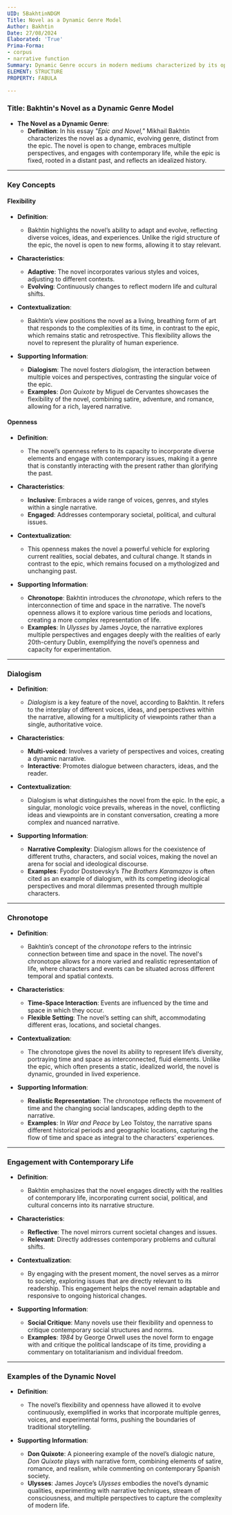 ```yaml
---
UID: 5BakhtinNDGM
Title: Novel as a Dynamic Genre Model
Author: Bakhtin
Date: 27/08/2024
Elaborated: 'True'
Prima-Forma:
- corpus
- narrative function
Summary: Dynamic Genre occurs in modern mediums characterized by its openness to change, diversity of voices, and capacity to engage with contemporary life.
ELEMENT: STRUCTURE
PROPERTY: FABULA

---
```


### Title: **Bakhtin's Novel as a Dynamic Genre Model**

- **The Novel as a Dynamic Genre**:
  - **Definition**: In his essay *"Epic and Novel,"* Mikhail Bakhtin characterizes the novel as a dynamic, evolving genre, distinct from the epic. The novel is open to change, embraces multiple perspectives, and engages with contemporary life, while the epic is fixed, rooted in a distant past, and reflects an idealized history.

---

### **Key Concepts**

#### **Flexibility**

- **Definition**: 
  - Bakhtin highlights the novel’s ability to adapt and evolve, reflecting diverse voices, ideas, and experiences. Unlike the rigid structure of the epic, the novel is open to new forms, allowing it to stay relevant.

- **Characteristics**:
  - **Adaptive**: The novel incorporates various styles and voices, adjusting to different contexts.
  - **Evolving**: Continuously changes to reflect modern life and cultural shifts.
  
- **Contextualization**: 
  - Bakhtin’s view positions the novel as a living, breathing form of art that responds to the complexities of its time, in contrast to the epic, which remains static and retrospective. This flexibility allows the novel to represent the plurality of human experience.

- **Supporting Information**:
  - **Dialogism**: The novel fosters *dialogism,* the interaction between multiple voices and perspectives, contrasting the singular voice of the epic.
  - **Examples**: *Don Quixote* by Miguel de Cervantes showcases the flexibility of the novel, combining satire, adventure, and romance, allowing for a rich, layered narrative.

#### **Openness**

- **Definition**: 
  - The novel’s openness refers to its capacity to incorporate diverse elements and engage with contemporary issues, making it a genre that is constantly interacting with the present rather than glorifying the past.

- **Characteristics**:
  - **Inclusive**: Embraces a wide range of voices, genres, and styles within a single narrative.
  - **Engaged**: Addresses contemporary societal, political, and cultural issues.
  
- **Contextualization**: 
  - This openness makes the novel a powerful vehicle for exploring current realities, social debates, and cultural change. It stands in contrast to the epic, which remains focused on a mythologized and unchanging past.

- **Supporting Information**:
  - **Chronotope**: Bakhtin introduces the *chronotope*, which refers to the interconnection of time and space in the narrative. The novel’s openness allows it to explore various time periods and locations, creating a more complex representation of life.
  - **Examples**: In *Ulysses* by James Joyce, the narrative explores multiple perspectives and engages deeply with the realities of early 20th-century Dublin, exemplifying the novel’s openness and capacity for experimentation.

---

### **Dialogism**

- **Definition**: 
  - *Dialogism* is a key feature of the novel, according to Bakhtin. It refers to the interplay of different voices, ideas, and perspectives within the narrative, allowing for a multiplicity of viewpoints rather than a single, authoritative voice.

- **Characteristics**:
  - **Multi-voiced**: Involves a variety of perspectives and voices, creating a dynamic narrative.
  - **Interactive**: Promotes dialogue between characters, ideas, and the reader.
  
- **Contextualization**: 
  - Dialogism is what distinguishes the novel from the epic. In the epic, a singular, monologic voice prevails, whereas in the novel, conflicting ideas and viewpoints are in constant conversation, creating a more complex and nuanced narrative.

- **Supporting Information**:
  - **Narrative Complexity**: Dialogism allows for the coexistence of different truths, characters, and social voices, making the novel an arena for social and ideological discourse.
  - **Examples**: Fyodor Dostoevsky’s *The Brothers Karamazov* is often cited as an example of dialogism, with its competing ideological perspectives and moral dilemmas presented through multiple characters.

---

### **Chronotope**

- **Definition**: 
  - Bakhtin’s concept of the *chronotope* refers to the intrinsic connection between time and space in the novel. The novel's chronotope allows for a more varied and realistic representation of life, where characters and events can be situated across different temporal and spatial contexts.

- **Characteristics**:
  - **Time-Space Interaction**: Events are influenced by the time and space in which they occur.
  - **Flexible Setting**: The novel’s setting can shift, accommodating different eras, locations, and societal changes.
  
- **Contextualization**: 
  - The chronotope gives the novel its ability to represent life’s diversity, portraying time and space as interconnected, fluid elements. Unlike the epic, which often presents a static, idealized world, the novel is dynamic, grounded in lived experience.

- **Supporting Information**:
  - **Realistic Representation**: The chronotope reflects the movement of time and the changing social landscapes, adding depth to the narrative.
  - **Examples**: In *War and Peace* by Leo Tolstoy, the narrative spans different historical periods and geographic locations, capturing the flow of time and space as integral to the characters’ experiences.

---

### **Engagement with Contemporary Life**

- **Definition**: 
  - Bakhtin emphasizes that the novel engages directly with the realities of contemporary life, incorporating current social, political, and cultural concerns into its narrative structure.

- **Characteristics**:
  - **Reflective**: The novel mirrors current societal changes and issues.
  - **Relevant**: Directly addresses contemporary problems and cultural shifts.
  
- **Contextualization**: 
  - By engaging with the present moment, the novel serves as a mirror to society, exploring issues that are directly relevant to its readership. This engagement helps the novel remain adaptable and responsive to ongoing historical changes.

- **Supporting Information**:
  - **Social Critique**: Many novels use their flexibility and openness to critique contemporary social structures and norms.
  - **Examples**: *1984* by George Orwell uses the novel form to engage with and critique the political landscape of its time, providing a commentary on totalitarianism and individual freedom.

---

### **Examples of the Dynamic Novel**

- **Definition**: 
  - The novel’s flexibility and openness have allowed it to evolve continuously, exemplified in works that incorporate multiple genres, voices, and experimental forms, pushing the boundaries of traditional storytelling.

- **Supporting Information**:
  - **Don Quixote**: A pioneering example of the novel’s dialogic nature, *Don Quixote* plays with narrative form, combining elements of satire, romance, and realism, while commenting on contemporary Spanish society.
  - **Ulysses**: James Joyce’s *Ulysses* embodies the novel’s dynamic qualities, experimenting with narrative techniques, stream of consciousness, and multiple perspectives to capture the complexity of modern life.
